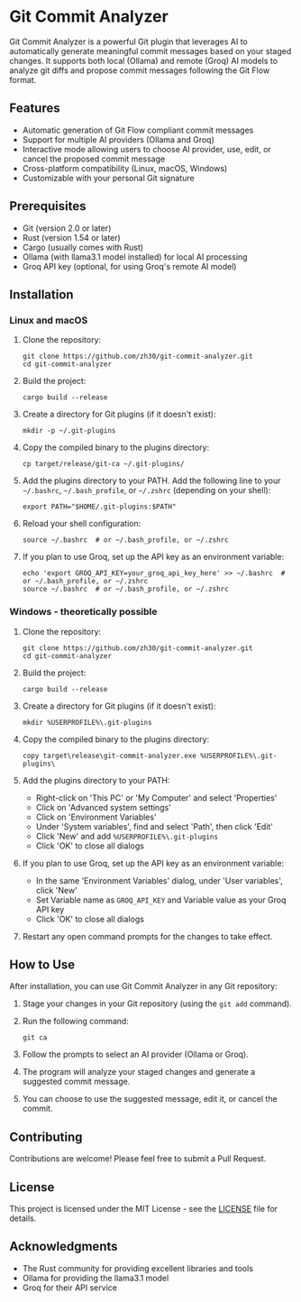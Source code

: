 # Git Commit Analyzer

Git Commit Analyzer is a powerful Git plugin that leverages AI to automatically generate meaningful commit messages based on your staged changes. It supports both local (Ollama) and remote (Groq) AI models to analyze git diffs and propose commit messages following the Git Flow format.

## Features

- Automatic generation of Git Flow compliant commit messages
- Support for multiple AI providers (Ollama and Groq)
- Interactive mode allowing users to choose AI provider, use, edit, or cancel the proposed commit message
- Cross-platform compatibility (Linux, macOS, Windows)
- Customizable with your personal Git signature

## Prerequisites

- Git (version 2.0 or later)
- Rust (version 1.54 or later)
- Cargo (usually comes with Rust)
- Ollama (with llama3.1 model installed) for local AI processing
- Groq API key (optional, for using Groq's remote AI model)

## Installation

### Linux and macOS

1. Clone the repository:
   ```
   git clone https://github.com/zh30/git-commit-analyzer.git
   cd git-commit-analyzer
   ```

2. Build the project:
   ```
   cargo build --release
   ```

3. Create a directory for Git plugins (if it doesn't exist):
   ```
   mkdir -p ~/.git-plugins
   ```

4. Copy the compiled binary to the plugins directory:
   ```
   cp target/release/git-ca ~/.git-plugins/
   ```

5. Add the plugins directory to your PATH. Add the following line to your `~/.bashrc`, `~/.bash_profile`, or `~/.zshrc` (depending on your shell):
   ```
   export PATH="$HOME/.git-plugins:$PATH"
   ```

6. Reload your shell configuration:
   ```
   source ~/.bashrc  # or ~/.bash_profile, or ~/.zshrc
   ```

7. If you plan to use Groq, set up the API key as an environment variable:
   ```
   echo 'export GROQ_API_KEY=your_groq_api_key_here' >> ~/.bashrc  # or ~/.bash_profile, or ~/.zshrc
   source ~/.bashrc  # or ~/.bash_profile, or ~/.zshrc
   ```

### Windows - theoretically possible 

1. Clone the repository:
   ```
   git clone https://github.com/zh30/git-commit-analyzer.git
   cd git-commit-analyzer
   ```

2. Build the project:
   ```
   cargo build --release
   ```

3. Create a directory for Git plugins (if it doesn't exist):
   ```
   mkdir %USERPROFILE%\.git-plugins
   ```

4. Copy the compiled binary to the plugins directory:
   ```
   copy target\release\git-commit-analyzer.exe %USERPROFILE%\.git-plugins\
   ```

5. Add the plugins directory to your PATH:
   - Right-click on 'This PC' or 'My Computer' and select 'Properties'
   - Click on 'Advanced system settings'
   - Click on 'Environment Variables'
   - Under 'System variables', find and select 'Path', then click 'Edit'
   - Click 'New' and add `%USERPROFILE%\.git-plugins`
   - Click 'OK' to close all dialogs

6. If you plan to use Groq, set up the API key as an environment variable:
   - In the same 'Environment Variables' dialog, under 'User variables', click 'New'
   - Set Variable name as `GROQ_API_KEY` and Variable value as your Groq API key
   - Click 'OK' to close all dialogs

7. Restart any open command prompts for the changes to take effect.

## How to Use

After installation, you can use Git Commit Analyzer in any Git repository:

1. Stage your changes in your Git repository (using the `git add` command).
2. Run the following command:

   ```
   git ca
   ```

3. Follow the prompts to select an AI provider (Ollama or Groq).
4. The program will analyze your staged changes and generate a suggested commit message.
5. You can choose to use the suggested message, edit it, or cancel the commit.

## Contributing

Contributions are welcome! Please feel free to submit a Pull Request.

## License

This project is licensed under the MIT License - see the [LICENSE](LICENSE) file for details.

## Acknowledgments

- The Rust community for providing excellent libraries and tools
- Ollama for providing the llama3.1 model
- Groq for their API service
